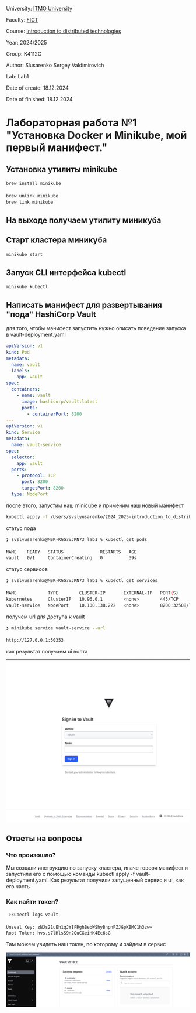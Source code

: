 University: [ITMO University](https://itmo.ru/ru/)

Faculty: [FICT](https://fict.itmo.ru)

Course: [Introduction to distributed technologies](https://github.com/itmo-ict-faculty/introduction-to-distributed-technologies)

Year: 2024/2025

Group: K4112C

Author: Slusarenko Sergey Valdimirovich

Lab: Lab1

Date of create: 18.12.2024

Date of finished: 18.12.2024

# Лабораторная работа №1 "Установка Docker и Minikube, мой первый манифест."


## Установка утилиты minikube

```bash
brew install minikube

brew unlink minikube
brew link minikube
```

## На выходе получаем утилиту миникуба

## Старт кластера миникуба

```bash
minikube start
```

## Запуск CLI интерфейса kubectl

```bash
minikube kubectl
```

## Написать манифест для развертывания "пода" HashiCorp Vault

для того, чтобы манифест запустить нужно описать поведение запуска в vault-deployment.yaml

```yaml
apiVersion: v1
kind: Pod
metadata:
  name: vault
  labels:
    app: vault
spec:
  containers:
    - name: vault
      image: hashicorp/vault:latest
      ports:
        - containerPort: 8200
---
apiVersion: v1
kind: Service
metadata:
  name: vault-service
spec:
  selector:
    app: vault
  ports:
    - protocol: TCP
      port: 8200
      targetPort: 8200
  type: NodePort
```

после этого, запустим наш minicube и применим наш новый манифест

```bash
kubectl apply -f /Users/svslyusarenko/2024_2025-introduction_to_distributed_technologies-k4112c-slusarenko_s_v/lab1/vault-deployment.yaml
```

статус пода

```bash
❯ svslyusarenko@MSK-KGG7VJKN73 lab1 % kubectl get pods

NAME    READY   STATUS              RESTARTS   AGE
vault   0/1     ContainerCreating   0          39s
```

статус сервисов

```bash
❯ svslyusarenko@MSK-KGG7VJKN73 lab1 % kubectl get services 

NAME            TYPE        CLUSTER-IP       EXTERNAL-IP   PORT(S)          AGE
kubernetes      ClusterIP   10.96.0.1        <none>        443/TCP          4m34s
vault-service   NodePort    10.100.138.222   <none>        8200:32508/TCP   2m15s
```

получем url для доступа к vault 

```bash
❯ minikube service vault-service --url

http://127.0.0.1:50353
```

как результат получаем ui волта

![alt text](vault.png)

## Ответы на вопросы

### Что произошло?

Мы создали инструкцию по запуску кластера, иначе говоря манифест и запустили его с помощью команды kubectl apply -f vault-deployment.yaml. Как результат получили запущенный сервис и ui, как его часть

### Как найти токен?

```bash
 >kubectl logs vault

Unseal Key: zNJs21uEh1qJYIFRghBebWShyBnpnPZJGpKBMC1h3zw=
Root Token: hvs.s7lHlsS9n2QuCGeiHK4Ec6sG
```

Там можем увидеть наш токен, по которому и зайдем в сервис

![alt text](vault-lk.png)